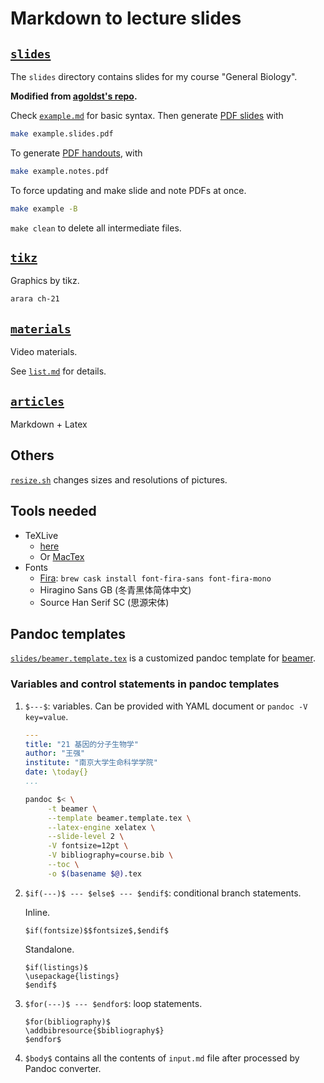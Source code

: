 # Markdown to lecture slides

## [`slides`](slides/)

The `slides` directory contains slides for my course "General Biology".

**Modified from [agoldst's repo](https://github.com/agoldst/tex/tree/master/lecture-slides).**

Check [`example.md`](slides/example.md) for basic syntax. Then generate
[PDF slides](slides/example.slides.pdf) with

```bash
make example.slides.pdf
```

To generate [PDF handouts](slides/example.notes.pdf), with

```bash
make example.notes.pdf
```

To force updating and make slide and note PDFs at once.

```bash
make example -B
```

`make clean` to delete all intermediate files.

## [`tikz`](tikz/)

Graphics by tikz.

```bash
arara ch-21
```

## [`materials`](materials/)

Video materials.

See [`list.md`](materials/list.md) for details.

## [`articles`](articles/)

Markdown + Latex

## Others

[`resize.sh`](resize.sh) changes sizes and resolutions of pictures.

## Tools needed

* TeXLive
  * [here](https://github.com/wang-q/dotfiles/blob/master/tex/texlive.md)
  * Or [MacTex](https://tug.org/mactex/mactex-download.html)
* Fonts
  * [Fira](https://github.com/mozilla/Fira): `brew cask install font-fira-sans font-fira-mono`
  * Hiragino Sans GB (冬青黑体简体中文)
  * Source Han Serif SC (思源宋体)

## Pandoc templates

[`slides/beamer.template.tex`](slides/beamer.template.tex) is a customized pandoc template for
[beamer](https://en.wikipedia.org/wiki/Beamer_(LaTeX)).

### Variables and control statements in pandoc templates

1. `$---$`: variables. Can be provided with YAML document or `pandoc -V key=value`.

   ```yaml
   ---
   title: "21 基因的分子生物学"
   author: "王强"
   institute: "南京大学生命科学学院"
   date: \today{}
   ...
   ```

   ```bash
   pandoc $< \
   		-t beamer \
   		--template beamer.template.tex \
   		--latex-engine xelatex \
   		--slide-level 2 \
   		-V fontsize=12pt \
   		-V bibliography=course.bib \
   		--toc \
   		-o $(basename $@).tex
   ```

2. `$if(---)$ --- $else$ --- $endif$`: conditional branch statements.

   Inline.

   ```
   $if(fontsize)$$fontsize$,$endif$
   ```

   Standalone.

   ```
   $if(listings)$
   \usepackage{listings}
   $endif$
   ```

3. `$for(---)$ --- $endfor$`: loop statements.

   ```
   $for(bibliography)$
   \addbibresource{$bibliography$}
   $endfor$
   ```

4. `$body$` contains all the contents of `input.md` file after processed by Pandoc converter.


